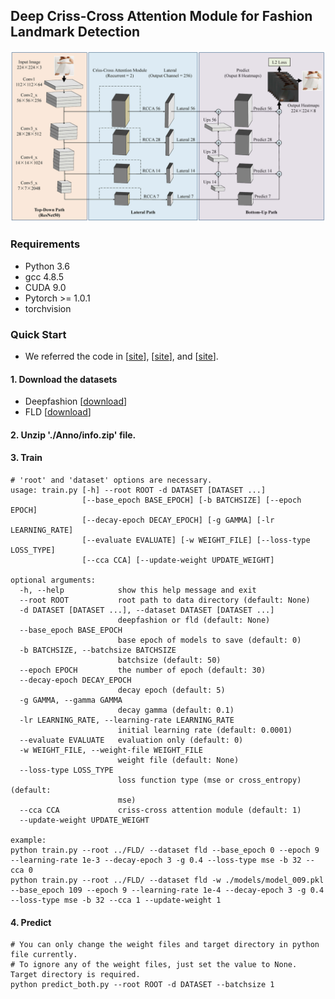 ## Deep Criss-Cross Attention Module for Fashion Landmark Detection

![architecture](./img/architecture.jpg)


### Requirements
- Python 3.6
- gcc 4.8.5
- CUDA 9.0
- Pytorch >= 1.0.1
- torchvision

### Quick Start
* We referred the code in [[site](https://github.com/suminlee94/GLE_FLD)], [[site](https://github.com/GengDavid/pytorch-cpn)], and [[site](https://github.com/speedinghzl/CCNet)].

#### 1. Download the datasets
* Deepfashion [[download](http://mmlab.ie.cuhk.edu.hk/projects/DeepFashion/AttributePrediction.html)]
* FLD [[download](http://mmlab.ie.cuhk.edu.hk/projects/DeepFashion/LandmarkDetection.html)]
 
#### 2. Unzip './Anno/info.zip' file.

#### 3. Train
```
# 'root' and 'dataset' options are necessary.
usage: train.py [-h] --root ROOT -d DATASET [DATASET ...]
                [--base_epoch BASE_EPOCH] [-b BATCHSIZE] [--epoch EPOCH]
                [--decay-epoch DECAY_EPOCH] [-g GAMMA] [-lr LEARNING_RATE]
                [--evaluate EVALUATE] [-w WEIGHT_FILE] [--loss-type LOSS_TYPE]
                [--cca CCA] [--update-weight UPDATE_WEIGHT]

optional arguments:
  -h, --help            show this help message and exit
  --root ROOT           root path to data directory (default: None)
  -d DATASET [DATASET ...], --dataset DATASET [DATASET ...]
                        deepfashion or fld (default: None)
  --base_epoch BASE_EPOCH
                        base epoch of models to save (default: 0)
  -b BATCHSIZE, --batchsize BATCHSIZE
                        batchsize (default: 50)
  --epoch EPOCH         the number of epoch (default: 30)
  --decay-epoch DECAY_EPOCH
                        decay epoch (default: 5)
  -g GAMMA, --gamma GAMMA
                        decay gamma (default: 0.1)
  -lr LEARNING_RATE, --learning-rate LEARNING_RATE
                        initial learning rate (default: 0.0001)
  --evaluate EVALUATE   evaluation only (default: 0)
  -w WEIGHT_FILE, --weight-file WEIGHT_FILE
                        weight file (default: None)
  --loss-type LOSS_TYPE
                        loss function type (mse or cross_entropy) (default:
                        mse)
  --cca CCA             criss-cross attention module (default: 1)
  --update-weight UPDATE_WEIGHT
  
example: 
python train.py --root ../FLD/ --dataset fld --base_epoch 0 --epoch 9 --learning-rate 1e-3 --decay-epoch 3 -g 0.4 --loss-type mse -b 32 --cca 0
python train.py --root ../FLD/ --dataset fld -w ./models/model_009.pkl --base_epoch 109 --epoch 9 --learning-rate 1e-4 --decay-epoch 3 -g 0.4 --loss-type mse -b 32 --cca 1 --update-weight 1
```

#### 4. Predict
```
# You can only change the weight files and target directory in python file currently.
# To ignore any of the weight files, just set the value to None. Target directory is required.
python predict_both.py --root ROOT -d DATASET --batchsize 1
```

